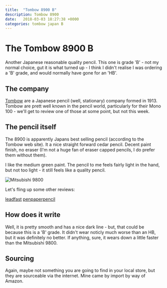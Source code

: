 ```yaml
---
title:  "Tombow 8900 B"
description: Tombow 8900
date:   2018-03-03 18:27:38 +0000
categories: tombow japan B
---
```


# The Tombow 8900 B

Another Japanese reasonable quality pencil. This one is grade 'B' - not my
normal choice, gut it is what turned up - I think I didn't realise I was ordering
a 'B' grade, and would normally have gone for an 'HB'.

## The company

[Tombow](https://www.tombow.com/en/company/index.html) are a Japanese pencil (well, stationary) company formed in 1913.
Tombow are prett well known in the pencil world, particularly for their Mono 100 - we'll get to review one of those at
some point, but not this week.

## The pencil itself
The 8900 is apparently Japans best selling pencil (according to the Tombow web site). It a nice straight forward
cedar pencil. Decent paint finish, no eraser (I'm not a huge fan of eraser capped pencils, I do prefer them without them).

I like the medium green paint. The pencil to me feels fairly light in the hand, but not too light - it still feels like a
quality pencil.

![Mitsubishi 9800]({{site.url}}/images/mitsubishi_9800_small.JPG)

Let's fling up some other reviews:

[leadfast](https://www.leadfast.org/blog/2017/9/18/tombow-8900-pencil-review)
[penpaperpencil](https://penpaperpencil.net/tombow-8900-pencil-review/)

## How does it write
Well, it is pretty smooth and has a nice dark line - but, that could be because this is a 'B' grade. It didn't wear noticly
much worse than an HB, but it was definitely no better. If anything, sure, it wears down a little faster than the Mitsubishi
9800.

## Sourcing

Again, maybe not something you are going to find in your local store, but they are sourceable via the internet. Mine came by import
by way of Amazon.

